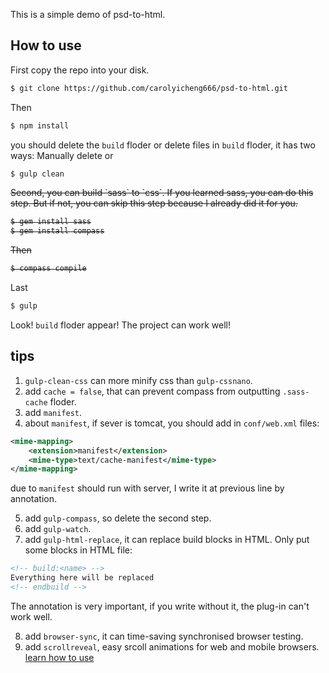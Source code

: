 ﻿This is a simple demo of psd-to-html.

## How to use

First copy the repo into your disk. 

```bash
$ git clone https://github.com/carolyicheng666/psd-to-html.git
```

Then 

```bash
$ npm install
```

you should delete the `build` floder or delete files in `build` floder, it has two ways: Manually delete or

```bash
$ gulp clean
```

<del>
Second, you can build `sass` to `css`. If you learned sass, you can do this step. But if not, you can skip this step because I already did it for you.

```bash
$ gem install sass
$ gem install compass
```

Then

```bash
$ compass compile
```
</del>

Last

```bash
$ gulp
```

Look! `build` floder appear! The project can work well!

tips
----

1. `gulp-clean-css` can more minify css than `gulp-cssnano`.
2. add `cache = false`, that can prevent compass from outputting `.sass-cache` floder.
3. add `manifest`.
4. about `manifest`, if sever is tomcat, you should add in `conf/web.xml` files: 
```xml
<mime-mapping> 
    <extension>manifest</extension> 
    <mime-type>text/cache-manifest</mime-type> 
</mime-mapping>
```

due to `manifest` should run with server, I write it at previous line by annotation.

5. add `gulp-compass`, so delete the second step.
6. add `gulp-watch`.
7. add `gulp-html-replace`, it can replace build blocks in HTML. Only put some blocks in HTML file:

```html
<!-- build:<name> -->
Everything here will be replaced
<!-- endbuild -->
```

The annotation is very important, if you write without it, the plug-in can't work well.

8. add `browser-sync`, it can time-saving synchronised browser testing.
9. add `scrollreveal`, easy srcoll animations for web and mobile browsers. [learn how to use](https://github.com/jlmakes/scrollreveal)
